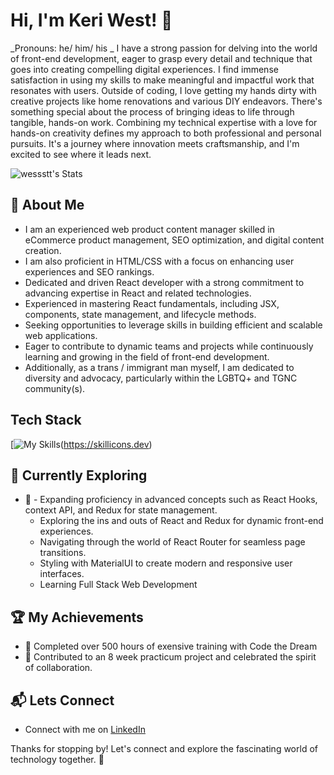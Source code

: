 # Hi, I'm Keri West! 👋
_Pronouns: he/ him/ his
_
I have a strong passion for delving into the world of front-end development, eager to grasp every detail and technique that goes into creating compelling digital experiences. I find immense satisfaction in using my skills to make meaningful and impactful work that resonates with users. Outside of coding, I love getting my hands dirty with creative projects like home renovations and various DIY endeavors. There's something special about the process of bringing ideas to life through tangible, hands-on work. Combining my technical expertise with a love for hands-on creativity defines my approach to both professional and personal pursuits. It's a journey where innovation meets craftsmanship, and I'm excited to see where it leads next.

![wessstt's Stats](https://github-readme-stats.vercel.app/api?wessstt=wessstt&theme=vue-dark&show_icons=true&hide_border=true&count_private=true)


## 🚀 About Me

- I am an experienced web product content manager skilled in eCommerce product management, SEO optimization, and digital content creation. 
- I am also proficient in HTML/CSS with a focus on enhancing user experiences and SEO rankings.
- Dedicated and driven React developer with a strong commitment to advancing expertise in React and related technologies. 
- Experienced in mastering React fundamentals, including JSX, components, state management, and lifecycle methods. 
- Seeking opportunities to leverage skills in building efficient and scalable web applications.
- Eager to contribute to dynamic teams and projects while continuously learning and growing in the field of front-end development.
- Additionally, as a trans / immigrant man myself, I am dedicated to diversity and advocacy, particularly within the LGBTQ+ and TGNC community(s).


## Tech Stack
[![My Skills](https://skillicons.dev/icons?i=js,html,css,react,figma&theme=dark,ai,ps,materialui,ts,vite,vscode,git,github,npm)(https://skillicons.dev)


## 🌱 Currently Exploring

- 🚀 - Expanding proficiency in advanced concepts such as React Hooks, context API, and Redux for state management.
  - Exploring the ins and outs of React and Redux for dynamic front-end experiences.
  - Navigating through the world of React Router for seamless page transitions.
  - Styling with MaterialUI to create modern and responsive user interfaces.
  - Learning Full Stack Web Development


 ## 🏆 My Achievements

- 🌟 Completed over 500 hours of exensive training with Code the Dream
- 🌟 Contributed to an 8 week practicum project and celebrated the spirit of collaboration.


## 📬 Lets Connect

- Connect with me on [LinkedIn](https://www.linkedin.com/in/keri-west/)


Thanks for stopping by! Let's connect and explore the fascinating world of technology together. 🚀


